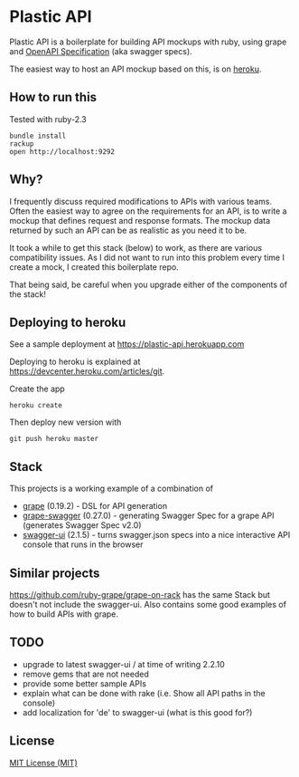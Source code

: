 # Plastic API

Plastic API is a boilerplate for building API mockups with ruby, using grape and [OpenAPI Specification](https://github.com/OAI/OpenAPI-Specification) (aka swagger specs).

The easiest way to host an API mockup based on this, is on [heroku](https://www.heroku.com).

## How to run this

Tested with ruby-2.3

    bundle install
    rackup
    open http://localhost:9292

## Why?

I frequently discuss required modifications to APIs with various teams.
Often the easiest way to agree on the requirements for an API, is to write a mockup that defines request
and response formats. The mockup data returned by such an API can be as realistic as you need it to be.

It took a while to get this stack (below) to work, as there are various compatibility issues.
As I did not want to run into this problem every time I create a mock, I created this boilerplate repo.

That being said, be careful when you upgrade either of the components of the stack!

## Deploying to heroku

See a sample deployment at https://plastic-api.herokuapp.com

Deploying to heroku is explained at https://devcenter.heroku.com/articles/git.

Create the app

    heroku create

Then deploy new version with

    git push heroku master

## Stack

This projects is a working example of a combination of

- [grape](https://github.com/ruby-grape/grape) (0.19.2) - DSL for API generation
- [grape-swagger](https://github.com/ruby-grape/grape-swagger) (0.27.0) - generating Swagger Spec for a grape API (generates Swagger Spec v2.0)
- [swagger-ui](https://github.com/swagger-api/swagger-ui) (2.1.5) - turns swagger.json specs into a nice interactive API console that runs in the browser

## Similar projects

https://github.com/ruby-grape/grape-on-rack has the same Stack but doesn't not include the swagger-ui.
Also contains some good examples of how to build APIs with grape.

## TODO

- upgrade to latest swagger-ui / at time of writing 2.2.10
- remove gems that are not needed
- provide some better sample APIs
- explain what can be done with rake (i.e. Show all API paths in the console)
- add localization for 'de' to swagger-ui (what is this good for?)

## License

[MIT License (MIT)](http://spier.mit-license.org/)
